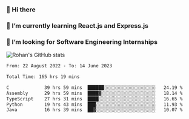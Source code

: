 ### 👋 Hi there 

<!--
**rohznmdev/rohznmdev** is a ✨ _special_ ✨ repository because its `README.md` (this file) appears on your GitHub profile.

Here are some ideas to get you started:

- 🔭 I’m currently working on ...
- 🌱 I’m currently learning Ruby and Ruby on Rails
- 👯 I’m looking to collaborate on ...
- 🤔 I’m looking for help with ...
- 💬 Ask me about ...
- 📫 How to reach me: ...
- 😄 Pronouns: ...
- ⚡ Fun fact: ...
-->
### 🌱 I’m currently learning React.js and Express.js
### 🤔 I’m looking for Software Engineering Internships
![Rohan's GitHub stats](https://github-readme-stats.vercel.app/api?username=rohznmdev&theme=dark&show_icons=true)

<!--START_SECTION:waka-->

```txt
From: 22 August 2022 - To: 14 June 2023

Total Time: 165 hrs 19 mins

C             39 hrs 59 mins  ██████░░░░░░░░░░░░░░░░░░░   24.19 %
Assembly      29 hrs 59 mins  ████▓░░░░░░░░░░░░░░░░░░░░   18.14 %
TypeScript    27 hrs 31 mins  ████░░░░░░░░░░░░░░░░░░░░░   16.65 %
Python        19 hrs 43 mins  ███░░░░░░░░░░░░░░░░░░░░░░   11.93 %
Java          16 hrs 39 mins  ██▓░░░░░░░░░░░░░░░░░░░░░░   10.07 %
```

<!--END_SECTION:waka-->
